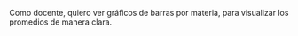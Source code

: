 Como docente, quiero ver gráficos de barras por materia, para visualizar los promedios de manera clara.

